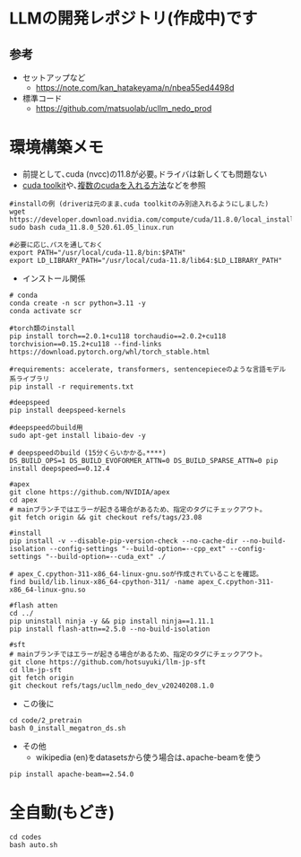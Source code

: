 # LLMの開発レポジトリ(作成中)です
## 参考
- セットアップなど
  - https://note.com/kan_hatakeyama/n/nbea55ed4498d
- 標準コード
  - https://github.com/matsuolab/ucllm_nedo_prod


# 環境構築メモ
- 前提として､cuda (nvcc)の11.8が必要｡ドライバは新しくても問題ない
- [cuda toolkit](https://developer.nvidia.com/cuda-11-8-0-download-archive?target_os=Linux&target_arch=x86_64&Distribution=Ubuntu&target_version=18.04&target_type=runfile_local)や､[複数のcudaを入れる方法](https://qiita.com/takeajioka/items/8737fab5cffbe0118fea)などを参照
~~~
#installの例 (driverは元のまま､cuda toolkitのみ別途入れるようにしました)
wget https://developer.download.nvidia.com/compute/cuda/11.8.0/local_installers/cuda_11.8.0_520.61.05_linux.run
sudo bash cuda_11.8.0_520.61.05_linux.run

#必要に応じ､パスを通しておく
export PATH="/usr/local/cuda-11.8/bin:$PATH"
export LD_LIBRARY_PATH="/usr/local/cuda-11.8/lib64:$LD_LIBRARY_PATH"
~~~
- インストール関係

~~~
# conda
conda create -n scr python=3.11 -y
conda activate scr

#torch類のinstall
pip install torch==2.0.1+cu118 torchaudio==2.0.2+cu118 torchvision==0.15.2+cu118 --find-links https://download.pytorch.org/whl/torch_stable.html

#requirements: accelerate, transformers, sentencepieceのような言語モデル系ライブラリ
pip install -r requirements.txt

#deepspeed
pip install deepspeed-kernels

#deepspeedのbuild用
sudo apt-get install libaio-dev -y

# deepspeedのbuild (15分くらいかかる｡****)
DS_BUILD_OPS=1 DS_BUILD_EVOFORMER_ATTN=0 DS_BUILD_SPARSE_ATTN=0 pip install deepspeed==0.12.4

#apex
git clone https://github.com/NVIDIA/apex
cd apex
# mainブランチではエラーが起きる場合があるため、指定のタグにチェックアウト。
git fetch origin && git checkout refs/tags/23.08

#install
pip install -v --disable-pip-version-check --no-cache-dir --no-build-isolation --config-settings "--build-option=--cpp_ext" --config-settings "--build-option=--cuda_ext" ./

# apex_C.cpython-311-x86_64-linux-gnu.soが作成されていることを確認。
find build/lib.linux-x86_64-cpython-311/ -name apex_C.cpython-311-x86_64-linux-gnu.so

#flash atten
cd ../
pip uninstall ninja -y && pip install ninja==1.11.1
pip install flash-attn==2.5.0 --no-build-isolation

#sft
# mainブランチではエラーが起きる場合があるため、指定のタグにチェックアウト。
git clone https://github.com/hotsuyuki/llm-jp-sft
cd llm-jp-sft
git fetch origin
git checkout refs/tags/ucllm_nedo_dev_v20240208.1.0
~~~
- この後に
~~~
cd code/2_pretrain
bash 0_install_megatron_ds.sh
~~~
- その他
  - wikipedia (en)をdatasetsから使う場合は､apache-beamを使う
~~~
pip install apache-beam==2.54.0
~~~

# 全自動(もどき)
~~~
cd codes
bash auto.sh
~~~